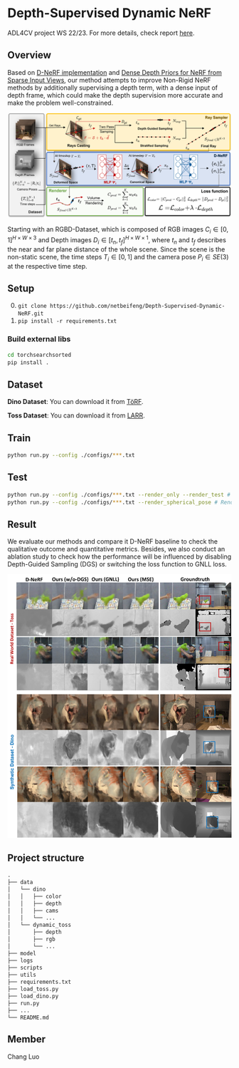 # Depth-Supervised Dynamic NeRF

ADL4CV project WS 22/23. For more details, check report [here](./docs/Depth_Supervised_Dyanamic_NeRF.pdf).

## Overview
Based on [D-NeRF implementation](https://github.com/albertpumarola/D-NeRF) and [Dense Depth Priors for NeRF from Sparse Input Views](https://github.com/barbararoessle/dense_depth_priors_nerf), our method attempts to improve Non-Rigid NeRF methods by additionally supervising a depth term, with a dense input of depth frame, which could make the depth supervision more accurate and make the problem well-constrained. 

![Overview](./imgs/Pipeline_DSDNeRF.png)

Starting with an RGBD-Dataset, which is composed of RGB images $C_i\in[0,1]^{H\times W\times 3}$ and Depth images $D_i\in[t_n, t_f]^{H\times W\times1}$, where $t_n$ and $t_f$ describes the near and far plane distance of the whole scene.
Since the scene is the non-static scene, the time steps $T_i\in [0,1]$ and the camera pose ${P_i} \in SE(3)$ at the respective time step.

## Setup

0. `git clone https://github.com/netbeifeng/Depth-Supervised-Dynamic-NeRF.git`
1. `pip install -r requirements.txt`

### Build external libs

```bash
cd torchsearchsorted
pip install .
```

## Dataset

**Dino Dataset**: You can download it from [TöRF](https://github.com/breuckelen/torf).

**Toss Dataset**: You can download it from [LARR](https://haram-kim.github.io/LARR-RGB-D-datasets/).

## Train

```bash
python run.py --config ./configs/***.txt
```

## Test
```bash
python run.py --config ./configs/***.txt --render_only --render_test # Test set
python run.py --config ./configs/***.txt --render_spherical_pose # Render a series pose for a stopped time step
```

## Result

We evaluate our methods and compare it D-NeRF baseline to check the qualitative outcome and quantitative metrics. Besides, we also conduct an ablation study to check how the performance will be influenced by disabling Depth-Guided Sampling (DGS) or switching the loss function to GNLL loss. 

![Result](./imgs/Resultx2-min.jpg)

## Project structure
```
.
├── data
│   └── dino
│   │   ├── color
│   │   ├── depth
│   │   ├── cams
│   │   └── ...
│   └── dynamic_toss
│       ├── depth
│       ├── rgb
│       └── ...
├── model
├── logs
├── scripts
├── utils
├── requirements.txt
├── load_toss.py
├── load_dino.py
├── run.py
├── ...
└── README.md
```
## Member

Chang Luo

